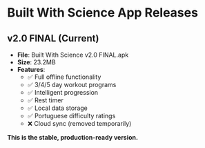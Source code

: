 # Built With Science App Releases

## v2.0 FINAL (Current)
- **File**: Built With Science v2.0 FINAL.apk
- **Size**: 23.2MB
- **Features**: 
  - ✅ Full offline functionality
  - ✅ 3/4/5 day workout programs
  - ✅ Intelligent progression
  - ✅ Rest timer
  - ✅ Local data storage
  - ✅ Portuguese difficulty ratings
  - ❌ Cloud sync (removed temporarily)

**This is the stable, production-ready version.**

